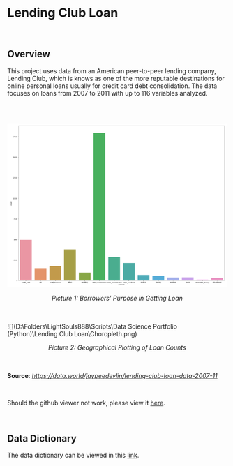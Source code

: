 <h1><b>Lending Club Loan</b></h1>

<br>

<h2>Overview</h2>

This project uses data from an American peer-to-peer lending company, Lending Club, which is knows as one of the more reputable destinations for online personal loans usually for credit card debt consolidation. The data focuses on loans from 2007 to 2011 with up to 116 variables analyzed.

<br>

<br>

![](Borrowing_Reason.PNG)

<center><i>Picture 1: Borrowers' Purpose in Getting Loan </i></center>

<br>

<br>

![](D:\Folders\LightSouls888\Scripts\Data Science Portfolio (Python)\Lending Club Loan\Choropleth.png)

<center><i>Picture 2: Geographical Plotting of Loan Counts</i></center>

<br>

<br>

<b>Source</b>: <i>https://data.world/jaypeedevlin/lending-club-loan-data-2007-11</i>

<br>

Should the github viewer not work, please view it <a href='https://nbviewer.jupyter.org/github/fawiyogo001/Data-Science-Portfolio-Python/blob/master/Lending%20Club%20Loan/Lending%20Club%20Loan.ipynb'>here</a>.

<br>

<h2>Data Dictionary</h2>

The data dictionary can be viewed in this <a href='https://github.com/fawiyogo001/Data-Science-Portfolio-Python/blob/master/Lending%20Club%20Loan/LCDataDictionary.csv'>link</a>.

